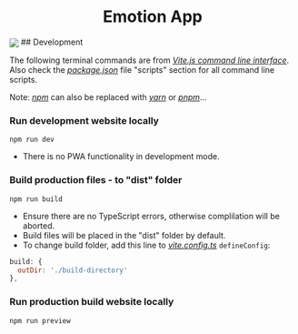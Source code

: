 <h1 align="center">
Emotion App
</h1>
<img align="center" src="https://darumadevdiaryhome.files.wordpress.com/2023/11/emotion-app.gif?w=385" />
## Development

The following terminal commands are from _[Vite.js command line interface](https://vitejs.dev/guide/#command-line-interface)_. Also check the _[package.json](https://github.com/MengLinMaker/PWA-Vite-React-Boilerplate/blob/main/package.json)_ file "scripts" section for all command line scripts.

Note: _[npm](https://www.npmjs.com/)_ can also be replaced with _[yarn](https://yarnpkg.com/)_ or _[pnpm](https://pnpm.io/)_...

### Run development website locally

```
npm run dev
```

- There is no PWA functionality in development mode.

### Build production files - to "dist" folder

```
npm run build
```

- Ensure there are no TypeScript errors, otherwise complilation will be aborted.
- Build files will be placed in the "dist" folder by default.
- To change build folder, add this line to _[vite.config.ts](https://github.com/MengLinMaker/PWA-Vite-React-Boilerplate/blob/main/vite.config.ts)_ `defineConfig`:

```javascript
build: {
  outDir: './build-directory'
},
```

### Run production build website locally

```
npm run preview
```

